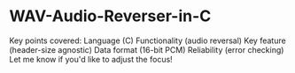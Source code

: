 # WAV-Audio-Reverser-in-C
Key points covered:  Language (C)  Functionality (audio reversal)  Key feature (header-size agnostic)  Data format (16-bit PCM)  Reliability (error checking)  Let me know if you'd like to adjust the focus!
